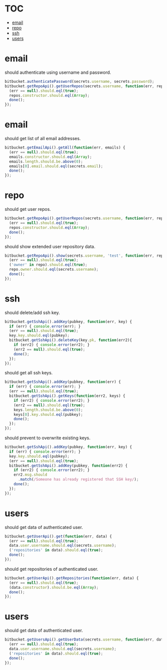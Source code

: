 # TOC
   - [email](#email)
   - [repo](#repo)
   - [ssh](#ssh)
   - [users](#users)
<a name=""></a>
 
<a name="email"></a>
# email
should authenticate using username and password.

```js
bitbucket.authenticatePassword(secrets.username, secrets.password);
bitbucket.getRepoApi().getUserRepos(secrets.username, function(err, repos) {
  (err == null).should.eql(true);
  repos.constructor.should.eql(Array);
  done();
});
```

<a name="email"></a>
# email
should get list of all email addresses.

```js
bitbucket.getEmailApi().getAll(function(err, emails) {
  (err == null).should.eql(true);
  emails.constructor.should.eql(Array);
  emails.length.should.be.above(0);
  emails[0].email.should.eql(secrets.email);
  done();
});
```

<a name="repo"></a>
# repo
should get user repos.

```js
bitbucket.getRepoApi().getUserRepos(secrets.username, function(err, repos) {
  (err == null).should.eql(true);
  repos.constructor.should.eql(Array);
  done();
});
```

should show extended user repository data.

```js
bitbucket.getRepoApi().show(secrets.username, 'test', function(err, repo) {
  (err == null).should.eql(true);
  ('owner' in repo).should.eql(true);
  repo.owner.should.eql(secrets.username);
  done();
});
```

<a name="ssh"></a>
# ssh
should delete/add ssh key.

```js
bitbucket.getSshApi().addKey(pubkey, function(err, key) {
  if (err) { console.error(err); }
  (err == null).should.eql(true);
  key.key.should.eql(pubkey);
  bitbucket.getSshApi().deleteKey(key.pk, function(err2){
    if (err2) { console.error(err2); }
    (err2 == null).should.eql(true);
    done();
  });
});
```

should get all ssh keys.

```js
bitbucket.getSshApi().addKey(pubkey, function(err) {
  if (err) { console.error(err); }
  (err == null).should.eql(true);
  bitbucket.getSshApi().getKeys(function(err2, keys) {
    if (err2) { console.error(err2); }
    (err2 == null).should.eql(true);
    keys.length.should.be.above(0);
    keys[0].key.should.eql(pubkey);
    done();
  });
});
```

should prevent to overwrite existing keys.

```js
bitbucket.getSshApi().addKey(pubkey, function(err, key) {
  if (err) { console.error(err); }
  key.key.should.eql(pubkey);
  (err == null).should.eql(true);
  bitbucket.getSshApi().addKey(pubkey, function(err2) {
    if (err2) { console.error(err2); }
    err2.msg.should
      .match(/Someone has already registered that SSH key/);
    done();
  });
});
```

<a name="users"></a>
# users
should get data of authenticated user.

```js
bitbucket.getUserApi().get(function(err, data) {
  (err == null).should.eql(true);
  data.user.username.should.eql(secrets.username);
  ('repositories' in data).should.eql(true);
  done();
});
```

should get repositories of authenticated user.

```js
bitbucket.getUserApi().getRepositories(function(err, data) {
  (err == null).should.eql(true);
  (data.constructor).should.be.eql(Array);
  done();
});
```

<a name="users"></a>
# users
should get data of authenticated user.

```js
bitbucket.getUsersApi().getUserData(secrets.username, function(err, data) {
  (err == null).should.eql(true);
  data.user.username.should.eql(secrets.username);
  ('repositories' in data).should.eql(true);
  done();
});
```

